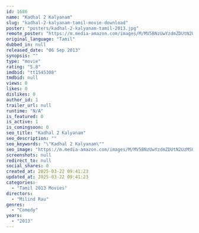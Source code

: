 ```yaml
---
id: 1686
name: "Kadhal 2 Kalyanam"
slug: "kadhal-2-kalyanam-tamil-movie-download"
poster: "posters/kadhal-2-kalyanam-tamil-2013.jpg"
remote_poster: "https://m.media-amazon.com/images/M/MV5BNzUwYzdmZDUtN2UzMS00ZjdmLWFhZDEtOWNkZmNlOGQ4N2I5XkEyXkFqcGdeQXVyOTk3NTc2MzE@._V1_SX300.jpg"
original_language: "Tamil"
dubbed_in: null
released_date: "06 Sep 2013"
synopsis: ""
type: "movie"
rating: "5.8"
imdbid: "tt1545308"
tmdbid: null
views: 0
likes: 0
dislikes: 0
author_id: 1
trailer_url: null
runtime: "N/A"
is_featured: 0
is_active: 1
is_comingsoon: 0
seo_title: "Kadhal 2 Kalyanam"
seo_description: ""
seo_keywords: "\"Kadhal 2 Kalyanam\""
seo_image: "https://m.media-amazon.com/images/M/MV5BNzUwYzdmZDUtN2UzMS00ZjdmLWFhZDEtOWNkZmNlOGQ4N2I5XkEyXkFqcGdeQXVyOTk3NTc2MzE@._V1_SX300.jpg"
screenshots: null
redirect_to: null
social_shares: 0
created_at: 2025-03-22 09:41:23
updated_at: 2025-03-22 09:41:23
categories:
  - "Tamil 2013 Movies"
directors:
  - "Milind Rau"
genres:
  - "Comedy"
years:
  - "2013"
---
```

